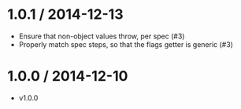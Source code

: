 1.0.1 / 2014-12-13
=================
* Ensure that non-object values throw, per spec (#3)
* Properly match spec steps, so that the flags getter is generic (#3)

1.0.0 / 2014-12-10
=================
  * v1.0.0

